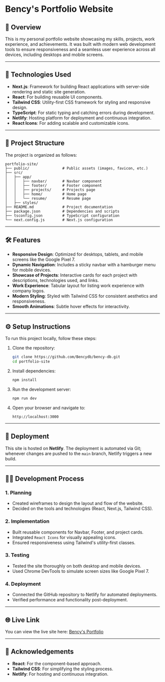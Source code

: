 # Bency's Portfolio Website

## 📖 Overview
This is my personal portfolio website showcasing my skills, projects, work experience, and achievements. It was built with modern web development tools to ensure responsiveness and a seamless user experience across all devices, including desktops and mobile screens.

---

## 🔧 Technologies Used
- **Next.js**: Framework for building React applications with server-side rendering and static site generation.
- **React**: For building reusable UI components.
- **Tailwind CSS**: Utility-first CSS framework for styling and responsive design.
- **TypeScript**: For static typing and catching errors during development.
- **Netlify**: Hosting platform for deployment and continuous integration.
- **React Icons**: For adding scalable and customizable icons.

---

## 📂 Project Structure
The project is organized as follows:
```plaintext
portfolio-site/
├── public/               # Public assets (images, favicon, etc.)
├── src/
│   ├── app/
│   │   ├── navbar/       # Navbar component
│   │   ├── footer/       # Footer component
│   │   ├── projects/     # Projects page
│   │   ├── home/         # Home page
│   │   └── resume/       # Resume page
│   ├── styles/          
├── README.md             # Project documentation
├── package.json          # Dependencies and scripts
├── tsconfig.json         # TypeScript configuration
└── next.config.js        # Next.js configuration
```

---

## 🛠️ Features
- **Responsive Design**: Optimized for desktops, tablets, and mobile screens like the Google Pixel 7.
- **Dynamic Navigation**: Includes a sticky navbar with a hamburger menu for mobile devices.
- **Showcase of Projects**: Interactive cards for each project with descriptions, technologies used, and links.
- **Work Experience**: Tabular layout for listing work experience with company logos.
- **Modern Styling**: Styled with Tailwind CSS for consistent aesthetics and responsiveness.
- **Smooth Animations**: Subtle hover effects for interactivity.

---

## ⚙️ Setup Instructions
To run this project locally, follow these steps:

1. Clone the repository:
   ```bash
   git clone https://github.com/Bencydb/bency-db.git
   cd portfolio-site
   ```

2. Install dependencies:
   ```bash
   npm install
   ```

3. Run the development server:
   ```bash
   npm run dev
   ```

4. Open your browser and navigate to:
   ```
   http://localhost:3000
   ```

---

## 🚀 Deployment
This site is hosted on **Netlify**. The deployment is automated via Git; whenever changes are pushed to the `main` branch, Netlify triggers a new build.


---

## 👨‍💻 Development Process
### **1. Planning**
- Created wireframes to design the layout and flow of the website.
- Decided on the tools and technologies (React, Next.js, Tailwind CSS).

### **2. Implementation**
- Built reusable components for Navbar, Footer, and project cards.
- Integrated `React Icons` for visually appealing icons.
- Ensured responsiveness using Tailwind's utility-first classes.

### **3. Testing**
- Tested the site thoroughly on both desktop and mobile devices.
- Used Chrome DevTools to simulate screen sizes like Google Pixel 7.

### **4. Deployment**
- Connected the GitHub repository to Netlify for automated deployments.
- Verified performance and functionality post-deployment.

---

## 🌐 Live Link
You can view the live site here: [Bency's Portfolio](https://bency.netlify.app/)

---

## 🙏 Acknowledgements
- **React**: For the component-based approach.
- **Tailwind CSS**: For simplifying the styling process.
- **Netlify**: For hosting and continuous integration.

